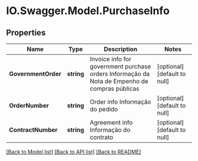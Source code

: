 # IO.Swagger.Model.PurchaseInfo
## Properties

Name | Type | Description | Notes
------------ | ------------- | ------------- | -------------
**GovernmentOrder** | **string** | Invoice info for government purchase orders Informação da Nota de Empenho de compras públicas  | [optional] [default to null]
**OrderNumber** | **string** | Order info Informação do pedido  | [optional] [default to null]
**ContractNumber** | **string** | Agreement info Informação do contrato  | [optional] [default to null]

[[Back to Model list]](../README.md#documentation-for-models) [[Back to API list]](../README.md#documentation-for-api-endpoints) [[Back to README]](../README.md)

